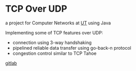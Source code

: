 # TCP Over UDP

a project for Computer Networks at [UT](http://ece.ut.ac.ir/) using Java

Implementing some of TCP features over UDP:
* connection using 3-way handshaking
* pipelined reliable data transfer using go-back-n protocol
* congestion control similar to TCP Tahoe

[gitlab](https://gitlab.com/hadi_sfr/TCPOverUDP)
